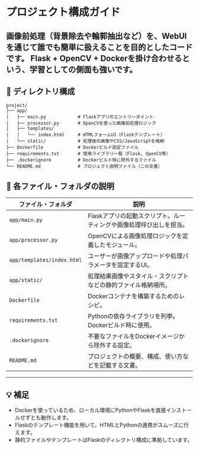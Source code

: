 # プロジェクト構成ガイド

画像前処理（背景除去や輪郭抽出など）を、WebUIを通じて誰でも簡単に扱えることを目的としたコードです。
Flask + OpenCV + Dockerを掛け合わせるという、学習としての側面も強いです。
---

## 📁 ディレクトリ構成
```
project/
├── app/
│   ├── main.py            # Flaskアプリのエントリーポイント
│   ├── processor.py       # OpenCVを使った画像前処理ロジック
│   ├── templates/
│   │   └── index.html     # HTMLフォームUI（Flaskテンプレート）
│   └── static/            # 処理後の画像やCSS/JavaScriptを格納
├── Dockerfile             # Dockerビルド設定ファイル
├── requirements.txt       # 使用ライブラリ一覧（Flask, OpenCV等）
├── .dockerignore          # Dockerビルド時に除外するファイル
└── README.md              # プロジェクト説明ファイル（この文書）
```

## 🔧 各ファイル・フォルダの説明

| ファイル・フォルダ         | 説明                                                                 |
|----------------------------|----------------------------------------------------------------------|
| `app/main.py`              | Flaskアプリの起動スクリプト。ルーティングや画像処理呼び出しを担当。 |
| `app/processor.py`         | OpenCVによる画像処理ロジックを定義したモジュール。                 |
| `app/templates/index.html` | ユーザーが画像アップロードや処理パラメータを設定するUI。           |
| `app/static/`              | 処理結果画像やスタイル・スクリプトなどの静的ファイル格納場所。      |
| `Dockerfile`               | Dockerコンテナを構築するためのレシピ。                             |
| `requirements.txt`         | Pythonの依存ライブラリを列挙。Dockerビルド時に使用。                |
| `.dockerignore`            | 不要なファイルをDockerイメージから除外する設定。                   |
| `README.md`                | プロジェクトの概要、構成、使い方などを記載する文書。                 |

---

## 💡 補足

- Dockerを使っているため、ローカル環境にPythonやFlaskを直接インストールせずとも動作します。
- Flaskのテンプレート機能を用いて、HTMLとPythonの連携がスムーズに行えます。
- 静的ファイルやテンプレートはFlaskのディレクトリ構成に準拠しています。
